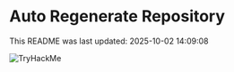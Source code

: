 # Auto Regenerate Repository

This README was last updated: 2025-10-02 14:09:08

 ![TryHackMe](https://tryhackme.com/badge/533634)